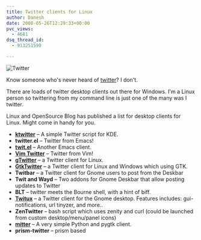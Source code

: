 ```yaml
---
title: Twitter clients for Linux
author: Danesh
date: 2008-05-26T12:29:33+00:00
pvc_views:
  - 4681
dsq_thread_id:
  - 913251590

---
```

<img class="alignnone" src="http://farm3.static.flickr.com/2012/2524352558_c05c17cce5_o.jpg" alt="Twitter" />

Know someone who's never heard of [twitter][1]? I don't.

There are loads of twitter desktop clients out there for Windows. I'm a Linux person so twittering from my command line is just one of the many was I twitter.

Linux and OpenSource Blog has published a list for desktop clients for Linux. Might come in handy for you.

  * **[ktwitter][2]** &#8211; A simple Twitter script for KDE.
  * **twitter.el** &#8211; Twitter from Emacs!
  * **[twit.el][3]** &#8211; Another Emacs client.
  * **[Vim Twitter][4]** &#8211; Twitter from Vim!
  * **[gTwitter][5]** &#8211; a Twitter client for Linux.
  * **[GtkTwitter][6]** &#8211; a Twitter client for Linux and Windows which using GTK.
  * **Twitbar** &#8211; a Twitter client for Gnome users to post from the Deskbar
  * **Twit and Wayd** &#8211; Two addons for Gnome Deskbar that allow posting updates to Twitter
  * **BLT** &#8211; twitter meets the Bourne shell, with a hint of biff.
  * **[Twitux][7]** &#8211; a Twitter client for the Gnome desktop. Features includes: gui-notifications, url tinyzer, and more..
  * **ZenTwitter** &#8211; bash script which uses zenity and curl (could be launched from custom desktop/menu/panel icons)
  * **[mitter][8]** &#8211; A very simple Python and pygtk client.
  * ****prism-twitter**** &#8211; prism based

 [1]: http://twitter.com/
 [2]: http://www.kde-apps.org/content/show.php/show.php?content=65012
 [3]: http://www.emacswiki.org/cgi-bin/emacs/twit.el
 [4]: http://www.vim.org/scripts/script.php?script_id=1853
 [5]: http://code.google.com/p/gtwitter/
 [6]: http://mattn.kaoriya.net/software/twitter/
 [7]: http://twitux.sourceforge.net/
 [8]: http://code.google.com/p/mitter/